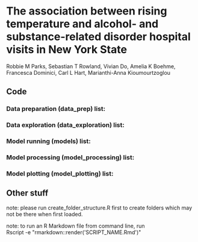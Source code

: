 # The association between rising temperature and alcohol- and substance-related disorder hospital visits in New York State 
Robbie M Parks, Sebastian T Rowland, Vivian Do, Amelia K Boehme, Francesca Dominici, Carl L Hart, Marianthi-Anna Kioumourtzoglou

## Code 

### Data preparation (data_prep) list:

### Data exploration (data_exploration) list:

### Model running (models) list:

### Model processing (model_processing) list:

### Model plotting (model_plotting) list:

## Other stuff

note: please run create_folder_structure.R first to create folders which may not be there when first loaded.

note: to run an R Markdown file from command line, run\
Rscript -e "rmarkdown::render('SCRIPT_NAME.Rmd')"
